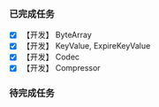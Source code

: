 ### 已完成任务

- [X] 【开发】 ByteArray
- [X] 【开发】 KeyValue, ExpireKeyValue
- [X] 【开发】 Codec
- [X] 【开发】 Compressor

### 待完成任务

